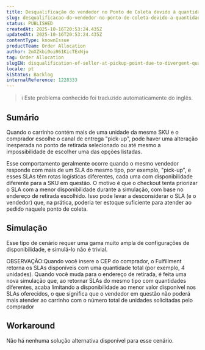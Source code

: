 ```yaml
---
title: Desqualificação do vendedor no Ponto de Coleta devido à quantidade divergente entre os SLAs no Checkout
slug: desqualificacao-do-vendedor-no-ponto-de-coleta-devido-a-quantidade-divergente-entre-os-slas-no-checkout
status: PUBLISHED
createdAt: 2025-10-16T20:53:24.435Z
updatedAt: 2025-10-16T20:53:24.435Z
contentType: knownIssue
productTeam: Order Allocation
author: 2mXZkbi0oi061KicTExNjo
tag: Order Allocation
slugEN: disqualification-of-seller-at-pickup-point-due-to-divergent-quantity-between-slas-at-checkout
locale: pt
kiStatus: Backlog
internalReference: 1228333
---
```


>ℹ️ Este problema conhecido foi traduzido automaticamente do inglês.

## Sumário


Quando o carrinho contém mais de uma unidade da mesma SKU e o comprador escolhe o canal de entrega "pick-up", pode haver uma alteração inesperada no ponto de retirada selecionado ou até mesmo a impossibilidade de escolher uma das opções listadas.

Esse comportamento geralmente ocorre quando o mesmo vendedor responde com mais de um SLA do mesmo tipo, por exemplo, "pick-up", e esses SLAs têm rotas logísticas diferentes, cada uma com disponibilidade diferente para a SKU em questão.
O motivo é que o checkout tenta priorizar o SLA com a menor disponibilidade durante a simulação, com base no endereço de retirada escolhido. Isso pode levar a desconsiderar o SLA (e o vendedor) que, na prática, poderia ter estoque suficiente para atender ao pedido naquele ponto de coleta.
## Simulação


Esse tipo de cenário requer uma gama muito ampla de configurações de disponibilidade, e simulá-lo não é trivial.

OBSERVAÇÃO:Quando você insere o CEP do comprador, o Fulfillment retorna os SLAs disponíveis com uma quantidade total (por exemplo, 4 unidades).
Quando você muda para o endereço de retirada, é feita uma nova simulação que, ao retornar SLAs do mesmo tipo com quantidades diferentes, acaba limitando a disponibilidade ao menor valor disponível nos SLAs oferecidos, o que significa que o vendedor em questão não poderá mais atender ao carrinho com o número total de unidades solicitadas pelo comprador
## Workaround



Não há nenhuma solução alternativa disponível para esse cenário.


